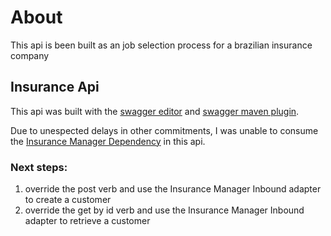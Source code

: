 # About

This api is been built as an job selection process for a brazilian insurance company

## Insurance Api

This api was built with the [swagger editor](https://editor.swagger.io/) and [swagger maven plugin](https://www.youtube.com/watch?v=zmfCS1E7oeI&t=86s).

Due to unespected delays in other commitments, I was unable to consume the [Insurance Manager Dependency](https://github.com/RobertoMessaBrasil/test-brazilianinsurancecompany-dep-insurancemanager) in this api.

### Next steps:
1. override the post verb and use the Insurance Manager Inbound adapter to create a customer
2. override the get by id verb and use the Insurance Manager Inbound adapter to retrieve a customer

